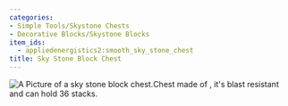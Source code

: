 ```yaml
---
categories:
- Simple Tools/Skystone Chests
- Decorative Blocks/Skystone Blocks
item_ids:
  - appliedenergistics2:smooth_sky_stone_chest
title: Sky Stone Block Chest
---
```


![A Picture of a sky stone block
chest.](../../../../public/assets/large/sky_stone_block_chest.png)Chest made of <ItemLink
id="appliedenergistics2:smooth_sky_stone_block"/>, it's blast
resistant and can hold 36 stacks.

<RecipeFor id="appliedenergistics2:smooth_sky_stone_chest"/>
